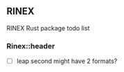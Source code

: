 ## RINEX 
RINEX Rust package todo list 

### Rinex::header 
- [ ] leap second might have 2 formats? 
